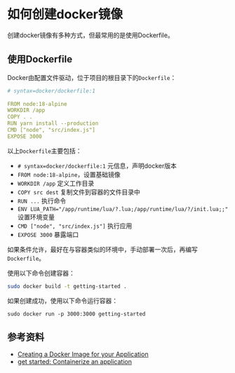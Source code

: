 # 如何创建docker镜像

创建docker镜像有多种方式，但最常用的是使用Dockerfile。

## 使用Dockerfile

Docker由配置文件驱动，位于项目的根目录下的`Dockerfile`：

```yaml
# syntax=docker/dockerfile:1
   
FROM node:18-alpine
WORKDIR /app
COPY . .
RUN yarn install --production
CMD ["node", "src/index.js"]
EXPOSE 3000
```

以上`Dockerfile`主要包括：

- `# syntax=docker/dockerfile:1` 元信息，声明docker版本
- `FROM node:18-alpine`，设置基础镜像
- `WORKDIR /app` 定义工作目录
- `COPY src dest` 复制文件到容器的文件目录中
- `RUN ...` 执行命令
- `ENV LUA_PATH="/app/runtime/lua/?.lua;/app/runtime/lua/?/init.lua;;"` 设置环境变量
- `CMD ["node", "src/index.js"]` 执行应用
- `EXPOSE 3000` 暴露端口

如果条件允许，最好在与容器类似的环境中，手动部署一次后，再编写`Dockerfile`。

使用以下命令创建容器：

```bash
sudo docker build -t getting-started .
```

如果创建成功，使用以下命令运行容器：

```
sudo docker run -p 3000:3000 getting-started
```

## 参考资料

- [Creating a Docker Image for your Application](https://www.stereolabs.com/docs/docker/creating-your-image/)
- [get started: Containerize an application](https://docs.docker.com/get-started/02_our_app/)